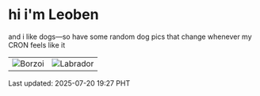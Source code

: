 # hi i'm Leoben

and i like dogs—so have some random dog pics that change whenever my CRON feels like it

|  |  |
|--------|----------|
| ![Borzoi](https://random-dog-vercel.vercel.app/api/random-borzoi?v=1753010849) | ![Labrador](https://random-dog-vercel.vercel.app/api/random-labrador?v=1753010849) |

Last updated: 2025-07-20 19:27 PHT

